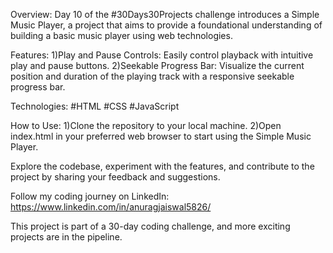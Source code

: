 Overview:
Day 10 of the #30Days30Projects challenge introduces a Simple Music Player, a project that aims to provide a foundational understanding of building a basic music player using web technologies.

Features:
1)Play and Pause Controls: Easily control playback with intuitive play and pause buttons.
2)Seekable Progress Bar: Visualize the current position and duration of the playing track with a responsive seekable progress bar.

Technologies:
#HTML
#CSS
#JavaScript

How to Use:
1)Clone the repository to your local machine.
2)Open index.html in your preferred web browser to start using the Simple Music Player.

Explore the codebase, experiment with the features, and contribute to the project by sharing your feedback and suggestions.

Follow my coding journey on LinkedIn: https://www.linkedin.com/in/anuragjaiswal5826/

This project is part of a 30-day coding challenge, and more exciting projects are in the pipeline. 
